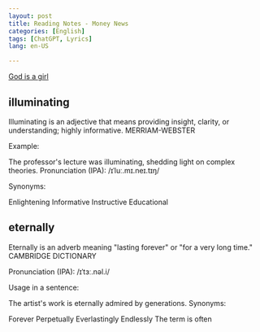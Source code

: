 ```yaml
---
layout: post
title: Reading Notes - Money News
categories: [English]
tags: [ChatGPT, Lyrics]
lang: en-US

---
```



[God is a girl](https://www.youtube.com/watch?v=rp53irFjzYg)

## illuminating

Illuminating is an adjective that means providing insight, clarity, or understanding; highly informative.
MERRIAM-WEBSTER

Example:

The professor's lecture was illuminating, shedding light on complex theories.
Pronunciation (IPA): /ɪˈluː.mɪ.neɪ.tɪŋ/

Synonyms:

Enlightening
Informative
Instructive
Educational
## eternally
Eternally is an adverb meaning "lasting forever" or "for a very long time."
CAMBRIDGE DICTIONARY

Pronunciation (IPA): /ɪˈtɜː.nəl.i/

Usage in a sentence:

The artist's work is eternally admired by generations.
Synonyms:

Forever
Perpetually
Everlastingly
Endlessly
The term is often 